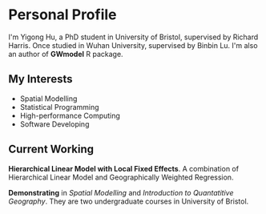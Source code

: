 # Personal Profile

I'm Yigong Hu, a PhD student in University of Bristol, supervised by Richard Harris. Once studied in Wuhan University, supervised by Binbin Lu. I'm also an author of **GWmodel** R package.

## My Interests

- Spatial Modelling
- Statistical Programming
- High-performance Computing
- Software Developing


## Current Working

**Hierarchical Linear Model with Local Fixed Effects**. A combination of Hierarchical Linear Model and Geographically Weighted Regression.

**Demonstrating** in *Spatial Modelling* and *Introduction to Quantatitive Geography*. They are two undergraduate courses in University of Bristol.